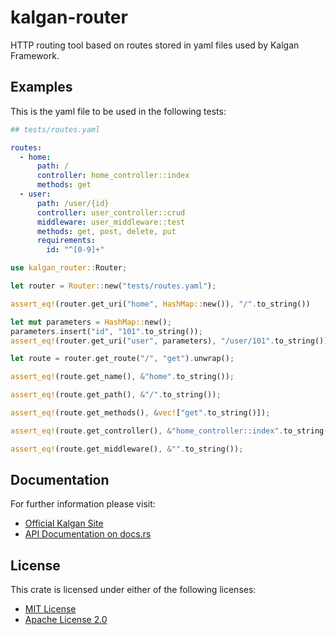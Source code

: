 # kalgan-router

HTTP routing tool based on routes stored in yaml files used by Kalgan Framework.

## Examples

This is the yaml file to be used in the following tests:
```yaml
## tests/routes.yaml

routes:
  - home:
      path: /
      controller: home_controller::index
      methods: get
  - user:
      path: /user/{id}
      controller: user_controller::crud
      middleware: user_middleware::test
      methods: get, post, delete, put
      requirements:
        id: "^[0-9]+"
```
```rust
use kalgan_router::Router;

let router = Router::new("tests/routes.yaml");
```
```rust
assert_eq!(router.get_uri("home", HashMap::new()), "/".to_string())
```
```rust
let mut parameters = HashMap::new();
parameters.insert("id", "101".to_string());
assert_eq!(router.get_uri("user", parameters), "/user/101".to_string())
```
```rust
let route = router.get_route("/", "get").unwrap();
```
```rust
assert_eq!(route.get_name(), &"home".to_string());
```
```rust
assert_eq!(route.get_path(), &"/".to_string());
```
```rust
assert_eq!(route.get_methods(), &vec!["get".to_string()]);
```
```rust
assert_eq!(route.get_controller(), &"home_controller::index".to_string());
```
```rust
assert_eq!(route.get_middleware(), &"".to_string());
```
## Documentation

For further information please visit:

* [Official Kalgan Site](https://kalgan.eduardocasas.com)
* [API Documentation on docs.rs](https://docs.rs/kalgan-router)


## License

This crate is licensed under either of the following licenses:

* [MIT License](https://choosealicense.com/licenses/mit/)
* [Apache License 2.0](https://choosealicense.com/licenses/apache-2.0/)
